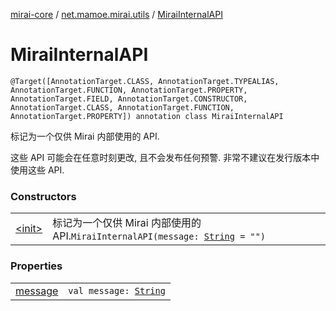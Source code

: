 [mirai-core](../../index.md) / [net.mamoe.mirai.utils](../index.md) / [MiraiInternalAPI](./index.md)

# MiraiInternalAPI

`@Target([AnnotationTarget.CLASS, AnnotationTarget.TYPEALIAS, AnnotationTarget.FUNCTION, AnnotationTarget.PROPERTY, AnnotationTarget.FIELD, AnnotationTarget.CONSTRUCTOR, AnnotationTarget.CLASS, AnnotationTarget.FUNCTION, AnnotationTarget.PROPERTY]) annotation class MiraiInternalAPI`

标记为一个仅供 Mirai 内部使用的 API.

这些 API 可能会在任意时刻更改, 且不会发布任何预警.
非常不建议在发行版本中使用这些 API.

### Constructors
|||
|:----------------------------------------------------------------------------------------|:---------------------------------------------------------------------------------------------------------------------------------------------------------------------------------------------------------|
| [&lt;init&gt;](-init-.md) | 标记为一个仅供 Mirai 内部使用的 API.`MiraiInternalAPI(message: `[`String`](https://kotlinlang.org/api/latest/jvm/stdlib/kotlin/-string/index.html)` = "")` |

### Properties
|||
|:----------------------------------------------------------------------------------------|:---------------------------------------------------------------------------------------------------------------------------------------------------------------------------------------------------------|
| [message](message.md) | `val message: `[`String`](https://kotlinlang.org/api/latest/jvm/stdlib/kotlin/-string/index.html) |

